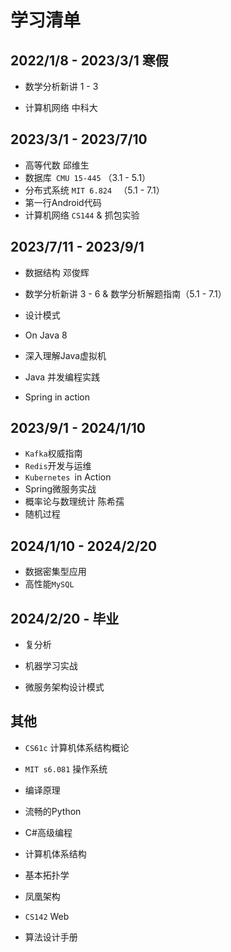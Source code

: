 # 学习清单

## 2022/1/8 - 2023/3/1 寒假

- 数学分析新讲 1 - 3

- 计算机网络 中科大  

	

## 2023/3/1 - 2023/7/10

- 高等代数 邱维生
- 数据库` CMU 15-445` （3.1 - 5.1）
- 分布式系统 `MIT 6.824 ` （5.1 - 7.1）
- 第一行Android代码
- 计算机网络 `CS144` & 抓包实验



## 2023/7/11 - 2023/9/1

- 数据结构 邓俊辉

- 数学分析新讲 3 -  6 & 数学分析解题指南（5.1 - 7.1）

- 设计模式

- On Java 8

- 深入理解Java虚拟机

- Java 并发编程实践

- Spring in action

	

## 2023/9/1 - 2024/1/10

- `Kafka`权威指南
- `Redis`开发与运维
- `Kubernetes `in Action
- Spring微服务实战
- 概率论与数理统计 陈希孺
- 随机过程

## 2024/1/10 - 2024/2/20

- 数据密集型应用
- 高性能`MySQL`





## 2024/2/20 - 毕业

- 复分析

- 机器学习实战

- 微服务架构设计模式

	

## 其他

- `CS61c` 计算机体系结构概论

- `MIT s6.081` 操作系统

- 编译原理

- 流畅的Python

- C#高级编程

- 计算机体系结构

- 基本拓扑学

- 凤凰架构

- `CS142` Web

- 算法设计手册

	









